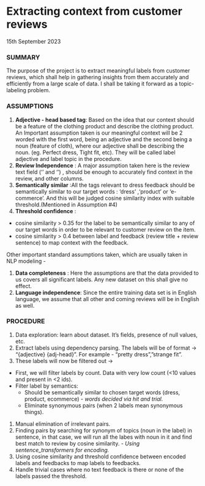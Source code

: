 # Extracting context from customer reviews
15th September 2023
### SUMMARY
The purpose of the project is to extract meaningful labels from customer reviews, which shall help in gathering insights from them accurately and efficiently from a large scale of data. I shall be taking it forward as a topic-labeling problem.  

### ASSUMPTIONS
1. **Adjective - head based tag**: Based on the idea that our context should be a feature of the clothing product and describe the clothing product. 
An Important assumption taken is our meaningful context will be 2 worded with the first word, being an adjective and the second being a noun (feature of cloth), where our adjective shall be describing the noun. (eg. Perfect dress, Tight fit, etc). They will be called label adjective and label topic in the procedure.
1. **Review Independence** : A major assumption taken here is the review text field (‘’ and ‘’) , should be enough to accurately find context in the review, and other columns. 
1. **Semantically similar** :All the tags relevant to dress feedback should be semantically similar to our target words :  ‘dress’ ,‘product’ or ‘e-commerce’. And this will be judged cosine similarity index with suitable threshold.(Mentioned in Assumption #4) 
1. **Threshold confidence** : 
 - cosine similarity > 0.35 for the label to be semantically similar to any of our target words in order to be relevant to  customer review on the item.
 - cosine similarity > 0.4 between label and feedback (review title + review sentence) to map context with the feedback.


Other important standard assumptions taken, which are usually taken in NLP modeling - 
1. **Data completeness** : Here the assumptions are that the data provided to us covers all significant labels. Any new dataset on this shall give no effect.
1. **Language independence**: Since the entire training data set is in English language, we assume that all other and coming reviews will be in English as well. 



### PROCEDURE
1. Data exploration: learn about dataset. It’s fields, presence of null values, etc.
1. Extract labels using dependency parsing. The labels will be of format -> “{adjective} {adj-head}”. For example - “pretty dress”,”strange fit”.
1. These labels will now be filtered out -> 
  - First, we will filter labels by count. Data with very low count (<10 values and present in <2 ids).
  - Filter label by semantics:
     - Should be semantically similar to chosen target words (dress, product, ecommerce) - _words decided via hit and trial._
      - Eliminate synonymous pairs (when 2 labels mean synonymous things).
1. Manual elimination of irrelevant pairs.
1. Finding pairs by searching for synonym of topics (noun in the label) in sentence, in that case, we will run all the labes with noun in it and find best match to review by cosine similarity.  - _Using sentence_transformers for encoding._
1. Using cosine similarity and threshold confidence between encoded labels and feedbacks to map labels to feedbacks.
1. Handle trivial cases where no text feedback is there or none of the labels passed the threshold.
